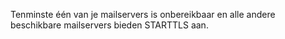 Tenminste één van je mailservers is onbereikbaar en alle andere beschikbare mailservers bieden STARTTLS aan.
